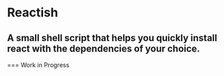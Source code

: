 # Reactish
## A small shell script that helps you quickly install react with the dependencies of your choice.

===
Work in Progress

